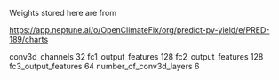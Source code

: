 Weights stored here are from 

https://app.neptune.ai/o/OpenClimateFix/org/predict-pv-yield/e/PRED-189/charts

conv3d_channels 32
fc1_output_features 128
fc2_output_features 128
fc3_output_features 64
number_of_conv3d_layers 6